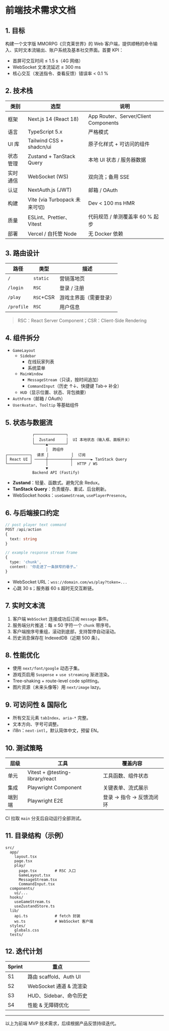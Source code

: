 # 前端技术需求文档

## 1. 目标

构建一个文字版 MMORPG《贝克莱世界》的 Web 客户端，提供顺畅的命令输入、实时文本流输出、账户系统及基本社交界面。首要 KPI：

- 首屏可交互时间 ≤ 1.5 s（4G 网络）
- WebSocket 文本流延迟 ≤ 300 ms
- 核心交互（发送指令、查看反馈）错误率 < 0.1 %

## 2. 技术栈

| 类别     | 选型                          | 说明                                 |
| -------- | ----------------------------- | ------------------------------------ |
| 框架     | Next.js 14 (React 18)         | App Router、Server/Client Components |
| 语言     | TypeScript 5.x                | 严格模式                             |
| UI 库    | Tailwind CSS + shadcn/ui      | 原子化样式 + 可访问的组件            |
| 状态管理 | Zustand + TanStack Query      | 本地 UI 状态 / 服务器数据            |
| 实时通信 | WebSocket (WS)                | 双向流；备用 SSE                     |
| 认证     | NextAuth.js (JWT)             | 邮箱 / OAuth                         |
| 构建     | Vite (via Turbopack 未来可切) | Dev < 100 ms HMR                     |
| 质量     | ESLint、Prettier、Vitest      | 代码规范 / 单测覆盖率 60 % 起步      |
| 部署     | Vercel / 自托管 Node          | 无 Docker 依赖                       |

## 3. 路由设计

| 路径       | 类型      | 描述                   |
| ---------- | --------- | ---------------------- |
| `/`        | `static`  | 营销落地页             |
| `/login`   | `RSC`     | 登录 / 注册            |
| `/play`    | `RSC`+CSR | 游戏主界面（需要登录） |
| `/profile` | `RSC`     | 用户信息               |

> RSC：React Server Component；CSR：Client-Side Rendering

## 4. 组件拆分

- `GameLayout`
  - `Sidebar`
    - 在线玩家列表
    - 系统菜单
  - `MainWindow`
    - `MessageStream`（只读，按时间追加）
    - `CommandInput`（历史 ↑↓、快捷键 Tab→ 补全）
  - `HUD`（显示位置、状态、背包摘要）
- `AuthForm`（邮箱 / OAuth）
- `UserAvatar`、`Tooltip` 等基础组件

## 5. 状态与数据流

```
            ┌──────────────┐
            │  Zustand     │  UI 本地状态（输入框、面板开关）
            └─────▲────────┘
                  │  跨组件
┌──────────┐  请求 │          │  订阅
│ React UI │ ─────┼──────────┼────────► TanStack Query
└──────────┘      │          │  HTTP / WS
                  ▼
            Backend API (Fastify)
```

- **Zustand**：轻量、函数式。避免冗余 Redux。
- **TanStack Query**：负责缓存、重试、后台刷新。
- WebSocket hooks：`useGameStream`, `usePlayerPresence`。

## 6. 与后端接口约定

```ts
// post player text command
POST /api/action
{
  text: string
}

// example response stream frame
{
  type: 'chunk',
  content: '你走进了一条狭窄的巷子…'
}
```

- WebSocket URL：`wss://domain.com/ws/play?token=...`
- 心跳 30 s；服务器 60 s 超时无交互断链。

## 7. 实时文本流

1. 客户端 `WebSocket` 连接成功后订阅 `message` 事件。
2. 服务端分片推送：每 ≤ 50 字符一个 `chunk` 带序号。
3. 客户端按序号重组，滚动到底部，支持暂停自动滚动。
4. 历史消息保存在 IndexedDB（近期 500 条）。

## 8. 性能优化

- 使用 `next/font/google` 动态子集。
- 游戏页启用 `Suspense` + `use streaming` 渐进渲染。
- Tree-shaking + route-level code splitting。
- 图片资源（未来头像等）用 `next/image` lazy。

## 9. 可访问性 & 国际化

- 所有交互元素 `tabIndex`、`aria-*` 完整。
- 文本方向、字号可调整。
- i18n：`next-intl`，默认简体中文，预留 EN。

## 10. 测试策略

| 层级   | 工具                            | 覆盖内容                 |
| ------ | ------------------------------- | ------------------------ |
| 单元   | Vitest + @testing-library/react | 工具函数、组件状态       |
| 集成   | Playwright Component            | 关键表单、流式展示       |
| 端到端 | Playwright E2E                  | 登录 → 指令 → 反馈流闭环 |

CI 拉取 `main` 分支后自动运行全部测试。

## 11. 目录结构（示例）

```text
src/
  app/
    layout.tsx
    page.tsx
    play/
      page.tsx        # RSC 入口
      GameLayout.tsx
      MessageStream.tsx
      CommandInput.tsx
  components/
    ui/...
  hooks/
    useGameStream.ts
    useZustandStore.ts
  lib/
    api.ts            # fetch 封装
    ws.ts             # WebSocket 客户端
  styles/
    globals.css
  tests/
```

## 12. 迭代计划

| Sprint | 重点                    |
| ------ | ----------------------- |
| S1     | 路由 scaffold、Auth UI  |
| S2     | WebSocket 通道 & 流渲染 |
| S3     | HUD、Sidebar、命令历史  |
| S4     | 性能 & 无障碍优化       |

---

以上为前端 MVP 技术需求，后续根据产品反馈持续迭代。
